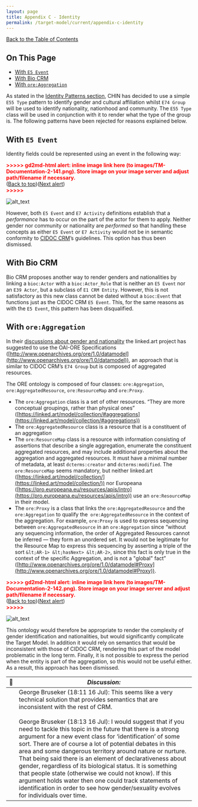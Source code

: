 ```yaml
---
layout: page
title: Appendix C - Identity 
permalink: /target-model/current/appendix-c-identity
---
```

[Back to the Table of Contents](/target-model/current/information#table-of-contents)

## On This Page

* [With `E5 Event`](#with-e5-event)
* [With Bio CRM](#with-bio-crm)
* [With `ore:Aggregation`](#with-oreaggregation)

As stated in the [Identity Patterns section](/target-model/current/identification#identity-patterns), CHIN has decided to use a simple `E55 Type` pattern to identify gender and cultural affiliation whilst `E74 Group` will be used to identify nationality, nationhood and community. The `E55 Type` class will be used in conjunction with it to render what the type of the group is. The following patterns have been rejected for reasons explained below. 


## With `E5 Event`

Identity fields could be represented using an event in the following way: 


<p id="gdcalert71" ><span style="color: red; font-weight: bold">>>>>>  gd2md-html alert: inline image link here (to images/TM-Documentation-2-141.png). Store image on your image server and adjust path/filename if necessary. </span><br>(<a href="#">Back to top</a>)(<a href="#gdcalert72">Next alert</a>)<br><span style="color: red; font-weight: bold">>>>>> </span></p>


![alt_text](images/TM-Documentation-2-141.png "image_tooltip")


However, both `E5 Event` and `E7 Activity` definitions establish that a *performance* has to occur on the part of the actor for them to apply. Neither gender nor community or nationality are *performed* so that handling these concepts as either `E5 Event` or `E7 Activity` would not be in semantic conformity to [CIDOC CRM](http://www.cidoc-crm.org/Entity/e7-activity/version-6.2.2)’s guidelines. This option has thus been dismissed.


## With Bio CRM

Bio CRM proposes another way to render genders and nationalities by linking a `bioc:Actor` with a `bioc:Actor_Role` that is neither an `E5 Event` nor an `E39 Actor`, but a subclass of `E1 CRM Entity`. However, this is not satisfactory as this new class cannot be dated without a `bioc:Event` that functions just as the CIDOC CRM `E5 Event`. This, for the same reasons as with the `E5 Event`, this pattern has been disqualified. 


## With `ore:Aggregation`

In their [discussions about gender and nationality](https://github.com/linked-art/linked.art/issues/152) the linked.art project has suggested to use the OAI-ORE Specifications ([http://www.openarchives.org/ore/1.0/datamodel](http://www.openarchives.org/ore/1.0/datamodel)), an approach that is similar to CIDOC CRM’s `E74 Group` but is composed of aggregated resources.

The ORE ontology is composed of four classes: `ore:Aggregation`, `ore:AggregatedResource`, `ore:ResourceMap` and `ore:Proxy`.



*   The `ore:Aggregation` class is a set of other resources. “They are more conceptual groupings, rather than physical ones” ([https://linked.art/model/collection/#aggregations](https://linked.art/model/collection/#aggregations)) 
*   The `ore:AggregatedResource` class is a resource that is a constituent of an aggregation
*   The `ore:ResourceMap` class is a resource with information consisting of assertions that describe a single aggregation, enumerate the constituent aggregated resources, and may include additional properties about the aggregation and aggregated resources. It must have a minimal number of metadata, at least `dcterms:creator` and `dcterms:modified`. The` ore:ResourceMap` seems mandatory, but neither linked.art ([https://linked.art/model/collection/](https://linked.art/model/collection/)) nor Europeana ([https://pro.europeana.eu/resources/apis/intro](https://pro.europeana.eu/resources/apis/intro)) use an `ore:ResourceMap` in their model.
*   The `ore:Proxy` is a class that links the `ore:AggregatedResource` and the `ore:Aggregation` to qualify the` ore:AggregatedResource` in the context of the aggregation. For example, `ore:Proxy` is used to express sequencing between `ore:AggregatedResource` in an `ore:Aggregation` since “without any sequencing information, the order of Aggregated Resources cannot be inferred — they form an unordered set. It would not be legitimate for the Resource Map to express this sequencing by asserting a triple of the sort `&lt;AR-1> &lt;hasNext> &lt;AR-2>`, since this fact is only true in the context of the specific Aggregation, and is not a "global" fact” ([http://www.openarchives.org/ore/1.0/datamodel#Proxy](http://www.openarchives.org/ore/1.0/datamodel#Proxy)).



<p id="gdcalert72" ><span style="color: red; font-weight: bold">>>>>>  gd2md-html alert: inline image link here (to images/TM-Documentation-2-142.png). Store image on your image server and adjust path/filename if necessary. </span><br>(<a href="#">Back to top</a>)(<a href="#gdcalert73">Next alert</a>)<br><span style="color: red; font-weight: bold">>>>>> </span></p>


![alt_text](images/TM-Documentation-2-142.png "image_tooltip")


This ontology would therefore be appropriate to render the complexity of gender identification and nationalities, but would significantly complicate the Target Model. In addition it would rely on semantics that would be inconsistent with those of CIDOC CRM, rendering this part of the model problematic in the long term. Finally, it is not possible to express the period when the entity is part of the aggregation, so this would not be useful either. As a result, this approach has been dismissed. 


| 💬 | *Discussion:* |
| --- | --- |
|| George Bruseker (18:11 16 Jul): This seems like a very technical solution that provides semantics that are inconsistent with the rest of CRM. <br/><br/> George Bruseker (18:13 16 Jul): I would suggest that if you need to tackle this topic in the future that there is a strong argument for a new event class for ‘identification’ of some sort. There are of course a lot of potential debates in this area and some dangerous territory around nature or nurture. That being said there is an element of declarativeness about gender, regardless of its biological status. It is something that people state (otherwise we could not know). If this argument holds water then one could track statements of identification in order to see how gender/sexuality evolves for individuals over time. |

